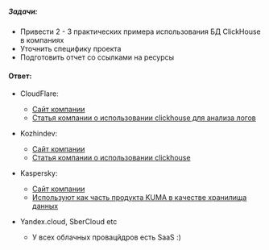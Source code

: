##### Задачи: 
- Привести 2 - 3 практических примера использования БД ClickHouse в компаниях
- Уточнить специфику проекта
- Подготовить отчет со ссылками на ресурсы

#### Ответ:
- CloudFlare:
  - [Сайт компании](https://cloudflare.com)
  - [Статья компании о использовании clickhouse для анализа логов](https://blog.cloudflare.com/log-analytics-using-clickhouse)

- Kozhindev:
  - [Сайт компании](https://kozhindev.com)
  - [Статья компании о использовании clickhouse](https://tproger.ru/articles/clickhouse-kak-obrabatyvat-big-data-v-800-raz-bystree)

- Kaspersky:
  - [Сайт компании](https://kaspersky.ru)
  - [Используют как часть продукта KUMA в качестве хранилища данных](https://www.anti-malware.ru/reviews/Kaspersky-Unified-Monitoring-and-Analysis-Platform#part3)

- Yandex.cloud, SberCloud etc
  - У всех облачных провацйдров есть SaaS :)
